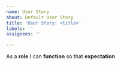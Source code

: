 ```yaml
---
name: User Story
about: Default User Story
title: 'User Story: <title>'
labels: ''
assignees: ''

---
```


As a **role** I can **function** so that **expectation**
